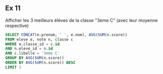 ## Ex 11

Afficher les 3 meilleurs élèves de la classe "3eme C" (avec leur moyenne respective)

```sql
SELECT CONCAT(e.prenom, ' ', e.nom), AVG(SUM(n.score))
FROM eleve e, note n, classe c
WHERE e.classe_id = c.id
AND n.eleve_id = n.id
AND c.libelle = '3eme C'
GROUP BY AVG(SUM(n.score))
ORDER BY AVG(SUM(n.score)) DESC
LIMIT 3
```